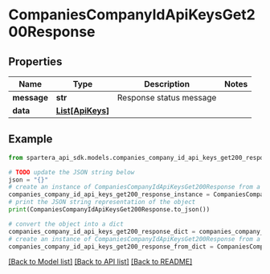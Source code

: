 # CompaniesCompanyIdApiKeysGet200Response


## Properties

Name | Type | Description | Notes
------------ | ------------- | ------------- | -------------
**message** | **str** | Response status message | 
**data** | [**List[ApiKeys]**](ApiKeys.md) |  | 

## Example

```python
from spartera_api_sdk.models.companies_company_id_api_keys_get200_response import CompaniesCompanyIdApiKeysGet200Response

# TODO update the JSON string below
json = "{}"
# create an instance of CompaniesCompanyIdApiKeysGet200Response from a JSON string
companies_company_id_api_keys_get200_response_instance = CompaniesCompanyIdApiKeysGet200Response.from_json(json)
# print the JSON string representation of the object
print(CompaniesCompanyIdApiKeysGet200Response.to_json())

# convert the object into a dict
companies_company_id_api_keys_get200_response_dict = companies_company_id_api_keys_get200_response_instance.to_dict()
# create an instance of CompaniesCompanyIdApiKeysGet200Response from a dict
companies_company_id_api_keys_get200_response_from_dict = CompaniesCompanyIdApiKeysGet200Response.from_dict(companies_company_id_api_keys_get200_response_dict)
```
[[Back to Model list]](../README.md#documentation-for-models) [[Back to API list]](../README.md#documentation-for-api-endpoints) [[Back to README]](../README.md)


